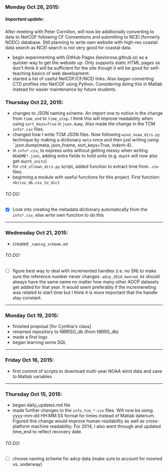 ### Monday Oct 26, 2015:
##### Important update:
After meeting with Peter Cornillon, will now be additionally converting to data to NetCDF following CF Conventions and submitting to NCEI (formerly NODC) database.  Still planning to write own website with high-res coastal data search as NCEI search is not very good for coastal data.
* begin experimenting with GitHub Pages (kevinrosa.github.io) as a quicker way to get the website up.  Only supports static HTML pages so don't think it will be sufficient for the site though it will be good for self-teaching basics of web development.
* started a list of useful NetCDF/CF/NCEI links.  Also began converting CTD profiles into NetCDF using Python.  Considering doing this in Matlab instead for easier maintenance by future students.

### Thursday Oct 22, 2015:
* changes to JSON naming scheme.  An import one to notice is the change from ``time_end`` to ``time_stop``.  I think this will improve readability when using ``sort_keys=True`` in ``json.dump``.  Also made the change in the TCM ``info*.csv`` files.
* changed how I write TCM JSON files.  Now following ``wind_noaa_dirs.py`` technique by making a dictionary ``meta`` once and then just writing using ``json.dump(meta, json_fname, sort_keys=True, indent-4).
* in ``info*.csv``, to express units without getting messy when writing ``README*.json``, adding extra fields to hold units (e.g. ``depth`` will now also get ``depth_units``)
* for ``ctd_ullman_dirs.py`` script, added function to extract time from ``.cnv`` files.
* beginning a module with useful functions for this project.  First function: ``nbriso_db.csv_to_dict``

###### TO DO:
- [x] Look into creating the metadata dictionary automatically from the ``info*.csv``, else write own function to do this

_______________________________________________
### Wednesday Oct 21, 2015:
* created ``_naming_scheme.md``

###### TO DO:
- [ ] figure best way to deal with incremented handles (i.e. no SN) to make sure the reference number never changes.  ``adcp_2014_moored_04`` should always have the same name no matter how many other ADCP datasets get added for that year.  It would seem preferably if the incremeneting was related to start time but I think it is more important that the handle stay constant.

_______________________________________________
### Monday Oct 19, 2015:
* finished proposal [for Cynthia's class]
* renamed repository to NBRISO_db (from NBRIS_db)
* made a first logo
* began learning some SQL

_______________________________________________
### Friday Oct 16, 2015:
* first commit of scripts to download multi-year NOAA wind data and save to Matlab variables

_______________________________________________
### Thursday Oct 15, 2015:
* began daily_updates.md file
* made further changes to the ``info_tcm_*.csv`` files.  Will now be using yyyy-mm-dd HH:MM:SS format for times instead of Matlab datenum.  Figured this change would improve human readability as well as cross-platform machine readability.  For 2014, I also went through and updated time_end to reflect recovery date. 

###### TO DO:
- [ ] choose naming scheme for adcp data (make sure to account for moored vs. underway)
